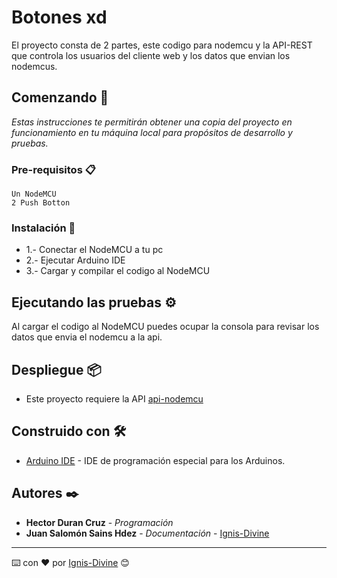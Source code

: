 # Botones xd

El proyecto consta de 2 partes, este codigo para nodemcu y la API-REST que controla los usuarios del cliente web y los datos que envian los nodemcus.


## Comenzando 🚀

_Estas instrucciones te permitirán obtener una copia del proyecto en funcionamiento en tu máquina local para propósitos de desarrollo y pruebas._


### Pre-requisitos 📋

```
Un NodeMCU
2 Push Botton
```


### Instalación 🔧

* 1.- Conectar el NodeMCU a tu pc
* 2.- Ejecutar Arduino IDE
* 3.- Cargar y compilar el codigo al NodeMCU 


## Ejecutando las pruebas ⚙️

Al cargar el codigo al NodeMCU puedes ocupar la consola para revisar los datos que envia el nodemcu a la api.


## Despliegue 📦

* Este proyecto requiere la API [api-nodemcu](https://github.com/Ignis-Divine/api-nodemcu)


## Construido con 🛠️

* [Arduino IDE](http://www.dropwizard.io/1.0.2/docs/) - IDE de programación especial para los Arduinos.


## Autores ✒️

* **Hector Duran Cruz** - *Programación* 
* **Juan Salomón Sains Hdez** - *Documentación* - [Ignis-Divine](https://github.com/Ignis-Divine)



---
⌨️ con ❤️ por [Ignis-Divine](https://github.com/Ignis-Divine) 😊
